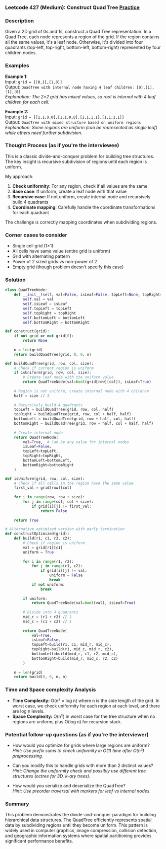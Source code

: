 ### Leetcode 427 (Medium): Construct Quad Tree [Practice](https://leetcode.com/problems/construct-quad-tree)

### Description  
Given a 2D grid of 0s and 1s, construct a Quad Tree representation. In a Quad Tree, each node represents a region of the grid. If the region contains all the same values, it's a leaf node. Otherwise, it's divided into four quadrants (top-left, top-right, bottom-left, bottom-right) represented by four children nodes.

### Examples  

**Example 1:**  
Input: `grid = [[0,1],[1,0]]`  
Output: `QuadTree with internal node having 4 leaf children: [0],[1],[1],[0]`  
*Explanation: The 2×2 grid has mixed values, so root is internal with 4 leaf children for each cell.*

**Example 2:**  
Input: `grid = [[1,1,0,0],[1,1,0,0],[1,1,1,1],[1,1,1,1]]`  
Output: `QuadTree with mixed structure based on uniform regions`  
*Explanation: Some regions are uniform (can be represented as single leaf) while others need further subdivision.*

### Thought Process (as if you're the interviewee)  
This is a classic divide-and-conquer problem for building tree structures. The key insight is recursive subdivision of regions until each region is uniform.

My approach:
1. **Check uniformity**: For any region, check if all values are the same
2. **Base case**: If uniform, create a leaf node with that value
3. **Recursive case**: If not uniform, create internal node and recursively build 4 quadrants
4. **Coordinate mapping**: Carefully handle the coordinate transformations for each quadrant

The challenge is correctly mapping coordinates when subdividing regions.

### Corner cases to consider  
- Single cell grid (1×1)
- All cells have same value (entire grid is uniform)
- Grid with alternating pattern
- Power of 2 sized grids vs non-power of 2
- Empty grid (though problem doesn't specify this case)

### Solution

```python
class QuadTreeNode:
    def __init__(self, val=False, isLeaf=False, topLeft=None, topRight=None, bottomLeft=None, bottomRight=None):
        self.val = val
        self.isLeaf = isLeaf
        self.topLeft = topLeft
        self.topRight = topRight
        self.bottomLeft = bottomLeft
        self.bottomRight = bottomRight

def construct(grid):
    if not grid or not grid[0]:
        return None
    
    n = len(grid)
    return buildQuadTree(grid, 0, 0, n)

def buildQuadTree(grid, row, col, size):
    # Check if current region is uniform
    if isUniform(grid, row, col, size):
        # Create leaf node with the uniform value
        return QuadTreeNode(val=bool(grid[row][col]), isLeaf=True)
    
    # Region is not uniform, create internal node with 4 children
    half = size // 2
    
    # Recursively build 4 quadrants
    topLeft = buildQuadTree(grid, row, col, half)
    topRight = buildQuadTree(grid, row, col + half, half)
    bottomLeft = buildQuadTree(grid, row + half, col, half)
    bottomRight = buildQuadTree(grid, row + half, col + half, half)
    
    # Create internal node
    return QuadTreeNode(
        val=True,  # Can be any value for internal nodes
        isLeaf=False,
        topLeft=topLeft,
        topRight=topRight,
        bottomLeft=bottomLeft,
        bottomRight=bottomRight
    )

def isUniform(grid, row, col, size):
    # Check if all cells in the region have the same value
    first_val = grid[row][col]
    
    for i in range(row, row + size):
        for j in range(col, col + size):
            if grid[i][j] != first_val:
                return False
    
    return True

# Alternative optimized version with early termination
def constructOptimized(grid):
    def build(r1, c1, r2, c2):
        # Check if region is uniform
        val = grid[r1][c1]
        uniform = True
        
        for i in range(r1, r2):
            for j in range(c1, c2):
                if grid[i][j] != val:
                    uniform = False
                    break
            if not uniform:
                break
        
        if uniform:
            return QuadTreeNode(val=bool(val), isLeaf=True)
        
        # Divide into 4 quadrants
        mid_r = (r1 + r2) // 2
        mid_c = (c1 + c2) // 2
        
        return QuadTreeNode(
            val=True,
            isLeaf=False,
            topLeft=build(r1, c1, mid_r, mid_c),
            topRight=build(r1, mid_c, mid_r, c2),
            bottomLeft=build(mid_r, c1, r2, mid_c),
            bottomRight=build(mid_r, mid_c, r2, c2)
        )
    
    n = len(grid)
    return build(0, 0, n, n)
```

### Time and Space complexity Analysis  

- **Time Complexity:** O(n² × log n) where n is the side length of the grid. In worst case, we check uniformity for each region at each level, and there are log n levels.
- **Space Complexity:** O(n²) in worst case for the tree structure when no regions are uniform, plus O(log n) for recursion stack.

### Potential follow-up questions (as if you're the interviewer)  

- How would you optimize for grids where large regions are uniform?  
  *Hint: Use prefix sums to check uniformity in O(1) time after O(n²) preprocessing.*

- Can you modify this to handle grids with more than 2 distinct values?  
  *Hint: Change the uniformity check and possibly use different tree structures (octree for 3D, k-ary trees).*

- How would you serialize and deserialize the QuadTree?  
  *Hint: Use preorder traversal with markers for leaf vs internal nodes.*

### Summary
This problem demonstrates the divide-and-conquer paradigm for building hierarchical data structures. The QuadTree efficiently represents spatial data by subdividing regions until they become uniform. This pattern is widely used in computer graphics, image compression, collision detection, and geographic information systems where spatial partitioning provides significant performance benefits.
